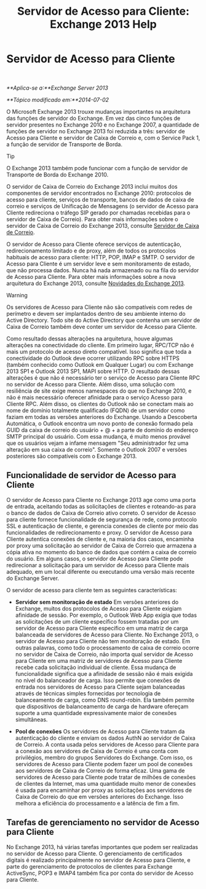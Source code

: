 ﻿---
title: 'Servidor de Acesso para Cliente: Exchange 2013 Help'
TOCTitle: Servidor de Acesso para Cliente
ms:assetid: 87e206ab-7a7b-4b4f-be1a-5035713c74d2
ms:mtpsurl: https://technet.microsoft.com/pt-br/library/Dd298114(v=EXCHG.150)
ms:contentKeyID: 50486086
ms.date: 05/22/2018
mtps_version: v=EXCHG.150
ms.translationtype: MT
---

# Servidor de Acesso para Cliente

 

_**Aplica-se a:**Exchange Server 2013_

_**Tópico modificado em:**2014-07-02_

O Microsoft Exchange 2013 trouxe mudanças importantes na arquitetura das funções de servidor do Exchange. Em vez das cinco funções de servidor presentes no Exchange 2010 e no Exchange 2007, a quantidade de funções de servidor no Exchange 2013 foi reduzida a três: servidor de Acesso para Cliente e servidor de Caixa de Correio e, com o Service Pack 1, a função de servidor de Transporte de Borda.


> [!TIP]
> O Exchange 2013 também pode funcionar com a função de servidor de Transporte de Borda do Exchange 2010.



O servidor de Caixa de Correio do Exchange 2013 inclui muitos dos componentes de servidor encontrados no Exchange 2010: protocolos de acesso para cliente, serviços de transporte, bancos de dados de caixa de correio e serviços de Unificação de Mensagens (o servidor de Acesso para Cliente redireciona o tráfego SIP gerado por chamadas recebidas para o servidor de Caixa de Correio). Para obter mais informações sobre o servidor de Caixa de Correio do Exchange 2013, consulte [Servidor de Caixa de Correio](mailbox-server-exchange-2013-help.md).

O servidor de Acesso para Cliente oferece serviços de autenticação, redirecionamento limitado e de proxy, além de todos os protocolos habituais de acesso para cliente: HTTP, POP, IMAP e SMTP. O servidor de Acesso para Cliente é um servidor leve e sem monitoramento de estado, que não processa dados. Nunca há nada armazenado ou na fila do servidor de Acesso para Cliente. Para obter mais informações sobre a nova arquitetura do Exchange 2013, consulte [Novidades do Exchange 2013](what-s-new-in-exchange-2013-exchange-2013-help.md).


> [!WARNING]
> Os servidores de Acesso para Cliente não são compatíveis com redes de perímetro e devem ser implantados dentro de seu ambiente interno do Active Directory. Todo site do Active Directory que contenha um servidor de Caixa de Correio também deve conter um servidor de Acesso para Cliente.



Como resultado dessas alterações na arquitetura, houve algumas alterações na conectividade do cliente. Em primeiro lugar, RPC/TCP não é mais um protocolo de acesso direto compatível. Isso significa que toda a conectividade do Outlook deve ocorrer utilizando RPC sobre HTTPS (também conhecido como Outlook em Qualquer Lugar) ou com Exchange 2013 SP1 e Outlook 2013 SP1, MAPI sobre HTTP. O resultado dessas alterações é que não é necessário ter o serviço de Acesso para Cliente RPC no servidor de Acesso para Cliente. Além disso, uma solução com resiliência de site exige menos namespaces do que no Exchange 2010, e não é mais necessário oferecer afinidade para o serviço Acesso para Cliente RPC. Além disso, os clientes do Outlook não se conectam mais ao nome de domínio totalmente qualificado (FQDN) de um servidor como faziam em todas as versões anteriores do Exchange. Usando a Descoberta Automática, o Outlook encontra um novo ponto de conexão formado pela GUID da caixa de correio do usuário + @ + a parte de domínio do endereço SMTP principal do usuário. Com essa mudança, é muito menos provável que os usuários vejam a infame mensagem "Seu administrador fez uma alteração em sua caixa de correio". Somente o Outlook 2007 e versões posteriores são compatíveis com o Exchange 2013.

## Funcionalidade de servidor de Acesso para Cliente

O servidor de Acesso para Cliente no Exchange 2013 age como uma porta de entrada, aceitando todas as solicitações de clientes e roteando-as para o banco de dados de Caixa de Correio ativo correto. O servidor de Acesso para cliente fornece funcionalidade de segurança de rede, como protocolo SSL e autenticação de cliente, e gerencia conexões de cliente por meio das funcionalidades de redirecionamento e proxy. O servidor de Acesso para Cliente autentica conexões de cliente e, na maioria dos casos, encaminha por proxy uma solicitação ao servidor de Caixa de Correio que armazena a cópia ativa no momento do banco de dados que contém a caixa de correio do usuário. Em alguns casos, o servidor de Acesso para Cliente pode redirecionar a solicitação para um servidor de Acesso para Cliente mais adequado, em um local diferente ou executando uma versão mais recente do Exchange Server.

O servidor de acesso para cliente tem as seguintes características:

  - **Servidor sem monitoração de estado** Em versões anteriores do Exchange, muitos dos protocolos de Acesso para Cliente exigiam afinidade de sessão. Por exemplo, o Outlook Web App exigia que todas as solicitações de um cliente específico fossem tratadas por um servidor de Acesso para Cliente específico em uma matriz de carga balanceada de servidores de Acesso para Cliente. No Exchange 2013, o servidor de Acesso para Cliente não tem monitoração de estado. Em outras palavras, como todo o processamento de caixa de correio ocorre no servidor de Caixa de Correio, não importa qual servidor de Acesso para Cliente em uma matriz de servidores de Acesso para Cliente recebe cada solicitação individual de cliente. Essa mudança de funcionalidade significa que a afinidade de sessão não é mais exigida no nível do balanceador de carga. Isso permite que conexões de entrada nos servidores de Acesso para Cliente sejam balanceadas através de técnicas simples fornecidas por tecnologia de balanceamento de carga, como DNS round-robin. Ela também permite que dispositivos de balanceamento de carga de hardware ofereçam suporte a uma quantidade expressivamente maior de conexões simultâneas.

  - **Pool de conexões** Os servidores de Acesso para Cliente tratam da autenticação do cliente e enviam os dados AuthN ao servidor de Caixa de Correio. A conta usada pelos servidores de Acesso para Cliente para a conexão aos servidores de Caixa de Correio é uma conta com privilégios, membro do grupos Servidores do Exchange. Com isso, os servidores de Acesso para Cliente podem fazer um pool de conexões aos servidores de Caixa de Correio de forma eficaz. Uma gama de servidores de Acesso para Cliente pode tratar de milhões de conexões de clientes da Internet, mas uma quantidade muito menor de conexões é usada para encaminhar por proxy as solicitações aos servidores de Caixa de Correio do que em versões anteriores do Exchange. Isso melhora a eficiência do processamento e a latência de fim a fim.

## Tarefas de gerenciamento no servidor de Acesso para Cliente

No Exchange 2013, há várias tarefas importantes que podem ser realizadas no servidor de Acesso para Cliente. O gerenciamento de certificados digitais é realizado principalmente no servidor de Acesso para Cliente, e parte do gerenciamento de protocolos de clientes para Exchange ActiveSync, POP3 e IMAP4 também fica por conta do servidor de Acesso para Cliente.

